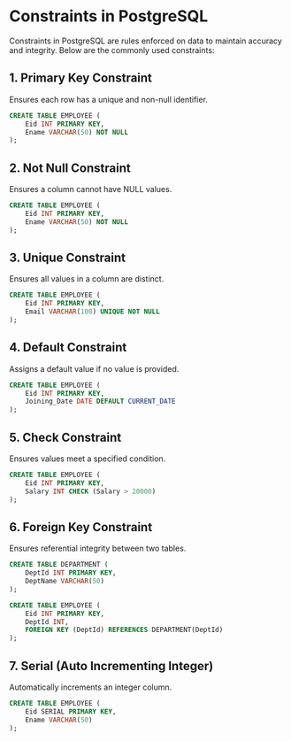 # Constraints in PostgreSQL

Constraints in PostgreSQL are rules enforced on data to maintain accuracy and integrity. Below are the commonly used constraints:

## 1. Primary Key Constraint
Ensures each row has a unique and non-null identifier.
```sql
CREATE TABLE EMPLOYEE (
    Eid INT PRIMARY KEY,
    Ename VARCHAR(50) NOT NULL
);
```

## 2. Not Null Constraint
Ensures a column cannot have NULL values.
```sql
CREATE TABLE EMPLOYEE (
    Eid INT PRIMARY KEY,
    Ename VARCHAR(50) NOT NULL
);
```

## 3. Unique Constraint
Ensures all values in a column are distinct.
```sql
CREATE TABLE EMPLOYEE (
    Eid INT PRIMARY KEY,
    Email VARCHAR(100) UNIQUE NOT NULL
);
```

## 4. Default Constraint
Assigns a default value if no value is provided.
```sql
CREATE TABLE EMPLOYEE (
    Eid INT PRIMARY KEY,
    Joining_Date DATE DEFAULT CURRENT_DATE
);
```

## 5. Check Constraint
Ensures values meet a specified condition.
```sql
CREATE TABLE EMPLOYEE (
    Eid INT PRIMARY KEY,
    Salary INT CHECK (Salary > 20000)
);
```

## 6. Foreign Key Constraint
Ensures referential integrity between two tables.
```sql
CREATE TABLE DEPARTMENT (
    DeptId INT PRIMARY KEY,
    DeptName VARCHAR(50)
);

CREATE TABLE EMPLOYEE (
    Eid INT PRIMARY KEY,
    DeptId INT,
    FOREIGN KEY (DeptId) REFERENCES DEPARTMENT(DeptId)
);
```

## 7. Serial (Auto Incrementing Integer)
Automatically increments an integer column.
```sql
CREATE TABLE EMPLOYEE (
    Eid SERIAL PRIMARY KEY,
    Ename VARCHAR(50)
);
```

